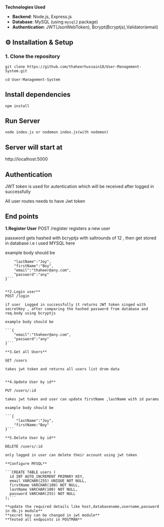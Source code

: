 
**Technologies Used**
- **Backend**: Node.js, Express.js  
- **Database**: MySQL (using `mysql2` package)  
- **Authentication**: JWT(JsonWebToken), Bcrypt(Bcryptjs),Validator(email)

## ⚙️ Installation & Setup

### 1. Clone the repository

```git clone https://github.com/thaheerhussain18/User-Management-System.git```

```cd User-Management-System```

## Install dependencies
```npm install```

## Run Server
```node index.js or nodemon index.js(with nodemon)```

## Server will start at

http://localhost:5000

## Authentication
JWT token is used for autentication which will be received after logged in successfully

All user routes needs to have Jwt token

## End points
**1.Register User**
POST /register
registers a new user 

password gets hashed with bcryptjs with saltrounds of 12 , then get stored in database i.e i used MYSQL here 

example body should be

```{
    "lastName":"Joy",
    "firstName":"Boy",
    "email":"thaheer@any.com",
    "password":"any"
}```


**2.Login user**
POST /login

if user  Logged in successfully it returns JWT token singed with secretKey , after comparing the hashed password from database and req.body using bcryptjs 

example body should be 

```{
    "email":"thaheer@any.com",
    "password":"any"
}```

**3.Get all Users**

GET /users 

takes jwt token and returns all users list drom data


**4.Update User by id**

PUT /users/:id 

takes jwt token and user can update firstName ,lastName with id params

example body should be 

```{
     "lastName":"Joy",
    "firstName:"Boy"
}```

**5.Delete User by id**

DELETE /users/:id

only logged in user can delete their account using jwt token

**Configure MYSQL**

```CREATE TABLE users (
  id INT AUTO_INCREMENT PRIMARY KEY,
  email VARCHAR(255) UNIQUE NOT NULL,
  firstName VARCHAR(100) NOT NULL,
  lastName VARCHAR(100) NOT NULL,
  password VARCHAR(255) NOT NULL
);```

**update the required details like host,databasename,username,password in db.js module**
**secret key can be changed in jwt module**
**Tested all endpoints in POSTMAN**





